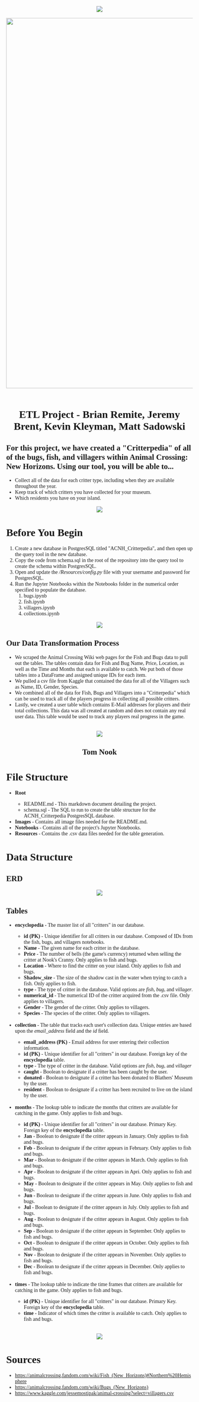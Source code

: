 
<!DOCTYPE html>
<html>
<body style = "font-family:'Zilla Slab'">

<div style="background-image: url('Images/pattern-leaves-white.jpg');">
<center><img src="Images/logo-acnh-en.png" class="center"></center><br>
<center><img src="Images/Critterpedia_Trans.png" class="center" width=1000></center><br>
</div>

<h1><center><b>ETL Project - Brian Remite, Jeremy Brent, Kevin Kleyman, Matt Sadowski<center></b></h1>

<h2> For this project, we have created a "Critterpedia" of all of the bugs, fish, and villagers within Animal Crossing: New Horizons. Using our tool, you will be able to...</h2>

<ul>
    <li>Collect all of the data for each critter type, including when they are available throughout the year.</li>
    <li>Keep track of which critters you have collected for your museum.</li>
    <li>Which residents you have on your island.</li>
</ul>

<center><img src="Images/shell-2.png"></center>

<h1> Before You Begin </h1>

<ol>
<li>Create a new database in PostgresSQL titled "ACNH_Critterpedia", and then open up the query tool in the new database.</li>

<li>Copy the code from schema.sql in the root of the repository into the query tool to create the schema within PostgresSQL.</li>

<li>Open and update the <i>/Resources/config.py</i> file with your username and password for PostgresSQL.</li>

<li>Run the Jupyter Notebooks within the Notebooks folder in the numerical order specified to populate the database.
    <ol>
        <li>bugs.ipynb</li>
        <li>fish.ipynb</li>
        <li>villagers.ipynb</li>
        <li>collections.ipynb</li>
    </ol>
    </li>
</ol>

<center><img src="Images/shell.png"></center>

<h2>Our Data Transformation Process</h2>
<ul>
    <li>We scraped the Animal Crossing Wiki web pages for the Fish and Bugs data to pull out the tables.  The tables contain data for Fish and Bug Name, Price, Location, as well as the Time and Months that each is available to catch.  We put both of those tables into a DataFrame and assigned unique IDs for each item.</li>
    <li>We pulled a csv file from Kaggle that contained the data for all of the Villagers such as Name, ID, Gender, Species.</li>
    <li>We combined all of the data for Fish, Bugs and Villagers into a "Critterpedia" which can be used to track all of the players progress in collecting all possible critters.</li>
    <li>Lastly, we created a user table which contains E-Mail addresses for players and their total collections.  This data was all created at random and does not contain any real user data.  This table would be used to track any players real progress in the game.
</ul>

<br>
<center><img src="Images/nook.png"></center>
<center><h2><b>Tom Nook</b><h2></center>

<h1>File Structure</h1>
<ul>
    <li><b>Root</b></li>
        <ul>
            <li>README.md - This markdown document detailing the project.</li>
            <li>schema.sql - The SQL to run to create the table structure for the ACNH_Critterpedia PostgresSQL database.</li>
        </ul>
    <li><b>Images</b> - Contains all image files needed for the README.md.</li>
    <li><b>Notebooks</b> - Contains all of the project's Jupyter Notebooks.</li>
    <li><b>Resources</b> - Contains the .csv data files needed for the table generation.</li>
</ul>

<h1>Data Structure</h1>
<h2>ERD</h2>
<center><img src="Images/ERD.png"></center>
<h2>Tables</h2>
<ul>
    <li><b>encyclopedia</b> - The master list of all "critters" in our database.</li>
        <ul>
            <li><b>id (PK)</b> - Unique identifier for all critters in our database. Composed of IDs from the fish, bugs, and villagers notebooks.</li>
            <li><b>Name</b> - The given name for each critter in the database.</li>
            <li><b>Price</b> - The number of bells (the game's currency) returned when selling the critter at Nook's Cranny. Only applies to fish and bugs.</li>
            <li><b>Location</b> - Where to find the critter on your island. Only applies to fish and bugs.</li>
            <li><b>Shadow_size</b> - The size of the shadow cast in the water when trying to catch a fish.  Only applies to fish.</li>
            <li><b>type</b> - The type of critter in the database.  Valid options are <i>fish</i>, <i>bug</i>, and <i>villager</i>.</li>
            <li><b>numerical_id</b> - The numerical ID of the critter acquired from the .csv file. Only applies to villagers.</li>
            <li><b>Gender</b> - The gender of the critter. Only applies to villagers.</li>
            <li><b>Species</b> - The species of the critter. Only applies to villagers.</li>
        </ul><br>
    <li><b>collection</b> - The table that tracks each user's collection data. Unique entries are based upon the <i>email_address</i> field and the <i>id</i> field.</li>
        <ul>
            <li><b>email_address (PK)</b> - Email address for user entering their collection information.</li>
            <li><b>id (PK)</b> - Unique identifier for all "critters" in our database. Foreign key of the <b>encyclopedia</b> table.</li>
            <li><b>type</b> - The type of critter in the database.  Valid options are <i>fish</i>, <i>bug</i>, and <i>villager</i></li>
            <li><b>caught</b> - Boolean to designate if a critter has been caught by the user.</li>
            <li><b>donated</b> - Boolean to designate if a critter has been donated to Blathers' Museum by the user.</li>
            <li><b>resident</b> - Boolean to designate if a critter has been recruited to live on the island by the user.</li>
        </ul><br>
    <li><b>months</b> - The lookup table to indicate the months that critters are available for catching in the game. Only applies to fish and bugs.</li>
        <ul>
            <li><b>id (PK)</b> - Unique identifier for all "critters" in our database. Primary Key. Foreign key of the <b>encyclopedia</b> table.</li>
            <li><b>Jan</b> - Boolean to designate if the critter appears in January. Only applies to fish and bugs.</li>
            <li><b>Feb</b> - Boolean to designate if the critter appears in February. Only applies to fish and bugs.</li>
            <li><b>Mar</b> - Boolean to designate if the critter appears in March. Only applies to fish and bugs.</li>
            <li><b>Apr</b> - Boolean to designate if the critter appears in Apri. Only applies to fish and bugs.</li>
            <li><b>May</b> - Boolean to designate if the critter appears in May. Only applies to fish and bugs.</li>
            <li><b>Jun</b> - Boolean to designate if the critter appears in June. Only applies to fish and bugs.</li>
            <li><b>Jul</b> - Boolean to designate if the critter appears in July. Only applies to fish and bugs.</li>
            <li><b>Aug</b> - Boolean to designate if the critter appears in August. Only applies to fish and bugs.</li>
            <li><b>Sep</b> - Boolean to designate if the critter appears in September. Only applies to fish and bugs.</li>
            <li><b>Oct</b> - Boolean to designate if the critter appears in October. Only applies to fish and bugs.</li>
            <li><b>Nov</b> - Boolean to designate if the critter appears in November. Only applies to fish and bugs.</li>
            <li><b>Dec</b> - Boolean to designate if the critter appears in December. Only applies to fish and bugs.</li>
        </ul><br>
    <li><b>times</b> - The lookup table to indicate the time frames that critters are available for catching in the game. Only applies to fish and bugs.</li>
        <ul>
            <li><b>id (PK)</b> - Unique identifier for all "critters" in our database. Primary Key. Foreign key of the <b>encyclopedia</b> table.</li>
            <li><b>time</b> - Indicator of which times the critter is available to catch. Only applies to fish and bugs.</li>
        </ul>
</ul>
<br>
<center><img src="Images/share-image-1.png"></center>

<h1> Sources </h1>

<ul>
    <li><a href="https://animalcrossing.fandom.com/wiki/Fish_(New_Horizons)#Northern%20Hemisphere">https://animalcrossing.fandom.com/wiki/Fish_(New_Horizons)#Northern%20Hemisphere</a></li>
    <li><a href="https://animalcrossing.fandom.com/wiki/Bugs_(New_Horizons)">https://animalcrossing.fandom.com/wiki/Bugs_(New_Horizons)</a></li>
    <li><a href="https://www.kaggle.com/jessemostipak/animal-crossing?select=villagers.csv">https://www.kaggle.com/jessemostipak/animal-crossing?select=villagers.csv</a></li>
</ul>


</body>
</html>
